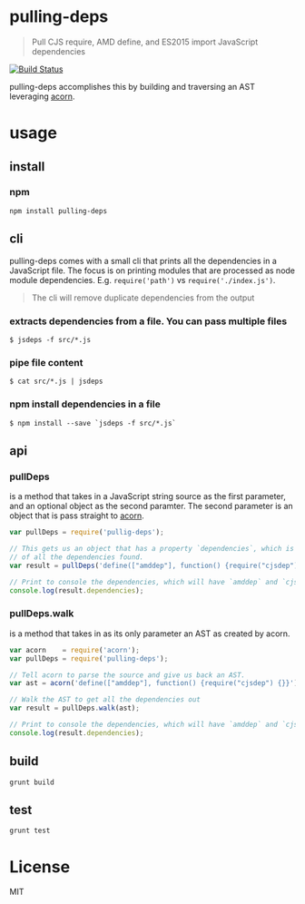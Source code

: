 # pulling-deps
> Pull CJS require, AMD define, and ES2015 import JavaScript dependencies

[![Build Status](https://travis-ci.org/MiguelCastillo/pulling-deps.svg)](https://travis-ci.org/MiguelCastillo/pulling-deps)

pulling-deps accomplishes this by building and traversing an AST leveraging [acorn](http://marijnhaverbeke.nl/acorn/).

# usage

## install

### npm
```
npm install pulling-deps
```

## cli

pulling-deps comes with a small cli that prints all the dependencies in a JavaScript file. The focus is on printing modules that are processed as node module dependencies.  E.g. `require('path')` vs `require('./index.js')`.

> The cli will remove duplicate dependencies from the output


### extracts dependencies from a file. You can pass multiple files

```
$ jsdeps -f src/*.js
```

### pipe file content

```
$ cat src/*.js | jsdeps
```

### npm install dependencies in a file

```
$ npm install --save `jsdeps -f src/*.js`
```


## api

### pullDeps
is a method that takes in a JavaScript string source as the first parameter, and an optional object as the second paramter.  The second parameter is an object that is pass straight to [acorn](http://marijnhaverbeke.nl/acorn/).

```javascript
var pullDeps = require('pullig-deps');

// This gets us an object that has a property `dependencies`, which is an array
// of all the dependencies found.
var result = pullDeps('define(["amddep"], function() {require("cjsdep") {}}');

// Print to console the dependencies, which will have `amddep` and `cjsdep`
console.log(result.dependencies);
```

### pullDeps.walk
is a method that takes in as its only parameter an AST as created by acorn.

```javascript
var acorn    = require('acorn');
var pullDeps = require('pulling-deps');

// Tell acorn to parse the source and give us back an AST.
var ast = acorn('define(["amddep"], function() {require("cjsdep") {}}');

// Walk the AST to get all the dependencies out
var result = pullDeps.walk(ast);

// Print to console the dependencies, which will have `amddep` and `cjsdep`
console.log(result.dependencies);
```


## build
```
grunt build
```

## test
```
grunt test
```

# License
MIT
